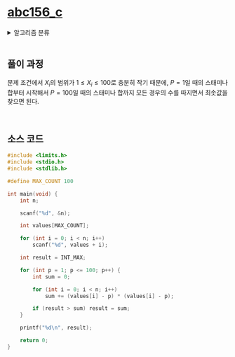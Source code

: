# [abc156_c](https://atcoder.jp/contests/abc156/tasks/abc156_c)

<details>
  <summary>알고리즘 분류</summary>
  
  *brute force*
</details>

<br />

## 풀이 과정

문제 조건에서 $X_i$의 범위가 $1 \leq X_i \leq 100$로 충분히 작기 때문에, $P = 1$일 때의 스태미나 합부터 시작해서 $P = 100$일 때의 스태미나 합까지 모든 경우의 수를 따지면서 최솟값을 찾으면 된다.

<br />

## 소스 코드

```c
#include <limits.h>
#include <stdio.h>
#include <stdlib.h>

#define MAX_COUNT 100

int main(void) {
    int n;

    scanf("%d", &n);

    int values[MAX_COUNT];

    for (int i = 0; i < n; i++)
        scanf("%d", values + i);

    int result = INT_MAX;

    for (int p = 1; p <= 100; p++) {
        int sum = 0;

        for (int i = 0; i < n; i++)
            sum += (values[i] - p) * (values[i] - p);

        if (result > sum) result = sum;
    }

    printf("%d\n", result);

    return 0;
}
```